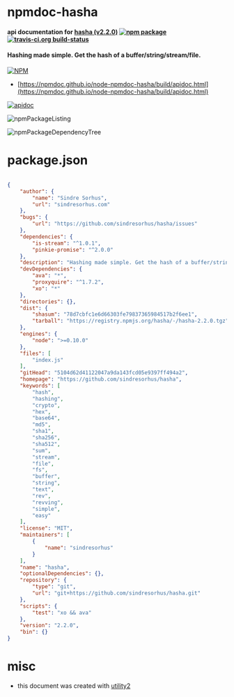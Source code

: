 # npmdoc-hasha

#### api documentation for  [hasha (v2.2.0)](https://github.com/sindresorhus/hasha)  [![npm package](https://img.shields.io/npm/v/npmdoc-hasha.svg?style=flat-square)](https://www.npmjs.org/package/npmdoc-hasha) [![travis-ci.org build-status](https://api.travis-ci.org/npmdoc/node-npmdoc-hasha.svg)](https://travis-ci.org/npmdoc/node-npmdoc-hasha)

#### Hashing made simple. Get the hash of a buffer/string/stream/file.

[![NPM](https://nodei.co/npm/hasha.png?downloads=true&downloadRank=true&stars=true)](https://www.npmjs.com/package/hasha)

- [https://npmdoc.github.io/node-npmdoc-hasha/build/apidoc.html](https://npmdoc.github.io/node-npmdoc-hasha/build/apidoc.html)

[![apidoc](https://npmdoc.github.io/node-npmdoc-hasha/build/screenCapture.buildCi.browser.%252Ftmp%252Fbuild%252Fapidoc.html.png)](https://npmdoc.github.io/node-npmdoc-hasha/build/apidoc.html)

![npmPackageListing](https://npmdoc.github.io/node-npmdoc-hasha/build/screenCapture.npmPackageListing.svg)

![npmPackageDependencyTree](https://npmdoc.github.io/node-npmdoc-hasha/build/screenCapture.npmPackageDependencyTree.svg)



# package.json

```json

{
    "author": {
        "name": "Sindre Sorhus",
        "url": "sindresorhus.com"
    },
    "bugs": {
        "url": "https://github.com/sindresorhus/hasha/issues"
    },
    "dependencies": {
        "is-stream": "^1.0.1",
        "pinkie-promise": "^2.0.0"
    },
    "description": "Hashing made simple. Get the hash of a buffer/string/stream/file.",
    "devDependencies": {
        "ava": "*",
        "proxyquire": "^1.7.2",
        "xo": "*"
    },
    "directories": {},
    "dist": {
        "shasum": "78d7cbfc1e6d66303fe79837365984517b2f6ee1",
        "tarball": "https://registry.npmjs.org/hasha/-/hasha-2.2.0.tgz"
    },
    "engines": {
        "node": ">=0.10.0"
    },
    "files": [
        "index.js"
    ],
    "gitHead": "5104d62d41122047a9da143fcd05e9397ff494a2",
    "homepage": "https://github.com/sindresorhus/hasha",
    "keywords": [
        "hash",
        "hashing",
        "crypto",
        "hex",
        "base64",
        "md5",
        "sha1",
        "sha256",
        "sha512",
        "sum",
        "stream",
        "file",
        "fs",
        "buffer",
        "string",
        "text",
        "rev",
        "revving",
        "simple",
        "easy"
    ],
    "license": "MIT",
    "maintainers": [
        {
            "name": "sindresorhus"
        }
    ],
    "name": "hasha",
    "optionalDependencies": {},
    "repository": {
        "type": "git",
        "url": "git+https://github.com/sindresorhus/hasha.git"
    },
    "scripts": {
        "test": "xo && ava"
    },
    "version": "2.2.0",
    "bin": {}
}
```



# misc
- this document was created with [utility2](https://github.com/kaizhu256/node-utility2)
